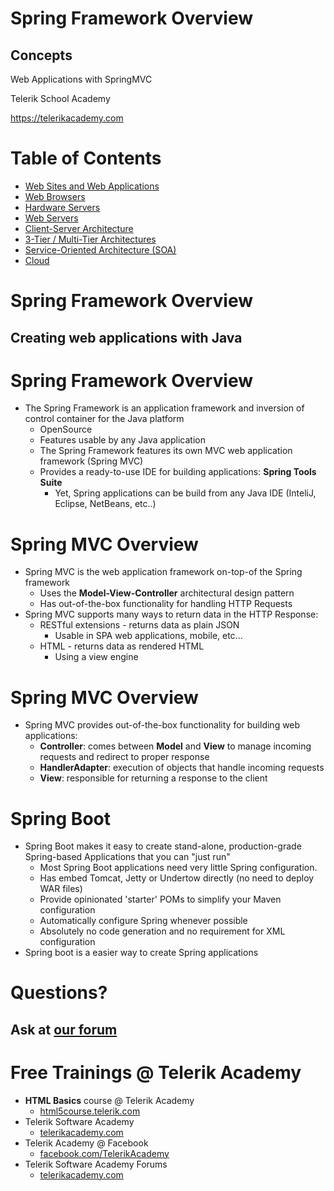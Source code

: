 <!-- section start -->
<!-- attr: {  class:'slide-title', hasScriptWrapper: true } -->

# Spring Framework Overview

## Concepts

<!-- <img class="slide-image" showInPresentation="true" src="imgs/pic00.png" style="top:40%; left:55%; width:45.84%; z-index:-1; border-radius: 20px 0 20px 0" /> -->

<div class="signature">
	<p class="signature-course">Web Applications with SpringMVC</p>
	<p class="signature-initiative">Telerik School Academy</p>
	<a href="https://telerikacademy.com" class="signature-link">https://telerikacademy.com</a>
</div>


<!-- section start -->
<!-- attr: { hasScriptWrapper: true } -->
# Table of Contents
- [Web Sites and Web Applications](#/web)
- [Web Browsers](#/browsers)
- [Hardware Servers](#/hardwareserver)
- [Web Servers](#/webserver)
- [Client-Server Architecture](#/clientserver)
- [3-Tier / Multi-Tier Architectures](#/3tier)
- [Service-Oriented Architecture (SOA)](#/soa)
- [Cloud](#/cloud)


<!-- section start -->

#   Spring Framework Overview
##  Creating web applications with Java


#   Spring Framework Overview

-   The Spring Framework is an application framework and inversion of control container for the Java platform
    -   OpenSource
    -   Features usable by any Java application
    -   The Spring Framework features its own MVC web application framework (Spring MVC)
    -   Provides a ready-to-use IDE for building applications: **Spring Tools Suite**
        -   Yet, Spring applications can be build from any Java IDE (InteliJ, Eclipse, NetBeans, etc..)

#   Spring MVC Overview

-   Spring MVC is the web application framework on-top-of the Spring framework  
    -   Uses the **Model-View-Controller** architectural design pattern
    -   Has out-of-the-box functionality for handling HTTP Requests
-   Spring MVC supports many ways to return data in the HTTP Response:
    -   RESTful extensions - returns data as plain JSON
        -   Usable in SPA web applications, mobile, etc...
    -   HTML - returns data as rendered HTML
        -   Using a view engine

#   Spring MVC Overview

-   Spring MVC provides out-of-the-box functionality for building web applications:
    -   **Controller**: comes between **Model** and **View** to manage incoming requests and redirect to proper response
    -   **HandlerAdapter**: execution of objects that handle incoming requests
    -   **View**: responsible for returning a response to the client

<!-- section start -->

#   Spring Boot

-   Spring Boot makes it easy to create stand-alone, production-grade Spring-based Applications that you can "just run"
    -   Most Spring Boot applications need very little Spring configuration.
    -   Has embed Tomcat, Jetty or Undertow directly (no need to deploy WAR files)
    -   Provide opinionated 'starter' POMs to simplify your Maven configuration
    -   Automatically configure Spring whenever possible
    -   Absolutely no code generation and no requirement for XML configuration
-   Spring boot is a easier way to create Spring applications

<!-- section start -->

<!-- attr: {  class:'slide-section', showInPresentation: true } -->
# Questions?
## Ask at [our forum](http://telerikacademy.com/Forum/Category/27/html-css)


<!-- attr: {hasScriptWrapper: true } -->
# Free Trainings @ Telerik Academy

- **HTML Basics** course @ Telerik Academy
  - [html5course.telerik.com](html5course.telerik.com)
- Telerik Software Academy
  - [telerikacademy.com](https://telerikacademy.com)
- Telerik Academy @ Facebook
  - [facebook.com/TelerikAcademy](facebook.com/TelerikAcademy)
- Telerik Software Academy Forums
  - [telerikacademy.com](https://telerikacademy.com)
